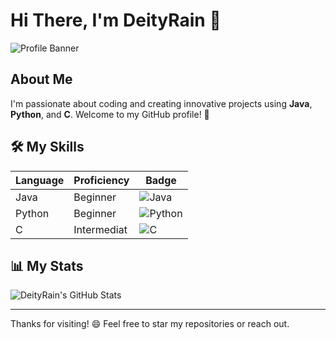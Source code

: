 # Hi There, I'm DeityRain 👋

![Profile Banner](https://www.pinterest.com/pin/27514247718492125/) <!-- Optional banner image -->

## About Me

I'm passionate about coding and creating innovative projects using **Java**, **Python**, and **C**. Welcome to my GitHub profile! 🚀

## 🛠️ My Skills

| Language | Proficiency | Badge |
| -------- | ----------- | ------- |
| Java     | Beginner    | ![Java](https://img.shields`.io/badge/Java-%23ED8B00?style=for-the-badge&logo=java&logoColor=white) |
| Python   | Beginner	 | ![Python](https://img.shields.io/badge/Python-3776AB?style=for-the-badge&logo=python&logoColor=white) |
| C        | Intermediat | ![C](https://img.shields.io/badge/C-264422?style=for-the-badge&logo=c&logoColor=white) |

## 📊 My Stats

![DeityRain's GitHub Stats](https://github-readme-stats.vercel.app/api?username=DeityRain&show_icons=true&hide_title=true&include_all_commits=true&count_private=true&theme=radical)

---

Thanks for visiting! 😄 Feel free to star my repositories or reach out.
